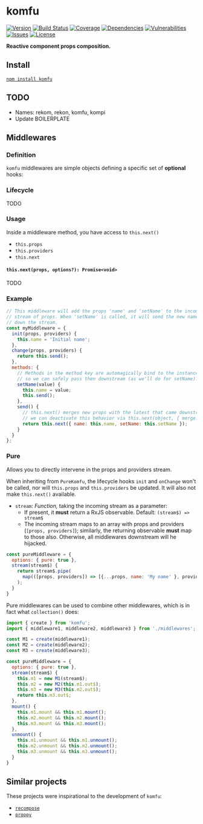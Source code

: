 # komfu

[![Version](https://img.shields.io/github/package-json/v/rafamel/komfu.svg)](https://github.com/rafamel/komfu)
[![Build Status](https://travis-ci.org/rafamel/komfu.svg)](https://travis-ci.org/rafamel/komfu)
[![Coverage](https://img.shields.io/coveralls/rafamel/komfu.svg)](https://coveralls.io/github/rafamel/komfu)
[![Dependencies](https://david-dm.org/rafamel/komfu/status.svg)](https://david-dm.org/rafamel/komfu)
[![Vulnerabilities](https://snyk.io/test/npm/komfu/badge.svg)](https://snyk.io/test/npm/komfu)
[![Issues](https://img.shields.io/github/issues/rafamel/komfu.svg)](https://github.com/rafamel/komfu/issues)
[![License](https://img.shields.io/github/license/rafamel/komfu.svg)](https://github.com/rafamel/komfu/blob/master/LICENSE)

<!-- markdownlint-disable MD036 -->
**Reactive component props composition.**
<!-- markdownlint-enable MD036 -->

## Install

[`npm install komfu`](https://www.npmjs.com/package/komfu)

## TODO

* Names: rekom, rekon, komfu, kompi
* Update BOILERPLATE

## Middlewares

### Definition

`komfu` middlewares are simple objects defining a specific set of **optional** hooks:

### Lifecycle

TODO

### Usage

Inside a middleware method, you have access to `this.next()`

* `this.props`
* `this.providers`
* `this.next`

#### `this.next(props, options?): Promise<void>`

TODO

### Example

```javascript
// This middleware will add the props 'name' and 'setName' to the incoming
// stream of props. When 'setName' is called, it will send the new name
// down the stream.
const myMiddleware = {
  init(props, providers) {
    this.name = 'Initial name';
  },
  change(props, providers) {
    return this.send();
  },
  methods: {
    // Methods in the method key are automagically bind to the instance,
    // so we can safely pass then downstream (as we'll do for setName).
    setName(value) {
      this.name = value;
      this.send();
    },
    send() {
      // this.next() merges new props with the latest that came downstream,
      // we can deactivate this behavior via this.next(object, { merge: false })
      return this.next({ name: this.name, setName: this.setName });
    }
  }
};
```

### Pure

Allows you to directly intervene in the props and providers stream.

When inheriting from `PureKomfu`, the lifecycle hooks `init` and `onChange` won't be called, nor will `this.props` and `this.providers` be updated. It will also not make `this.next()` available.

* `stream`: *Function,* taking the incoming stream as a parameter:
  * If present, it **must** return a RxJS observable. Default: `(stream$) => stream$`
  * The incoming stream maps to an array with props and providers (`[props, providers]`); similarly, the returning observable **must** map to those also. Otherwise, all middlewares downstream will he hijacked.

```javascript
const pureMiddleware = {
  options: { pure: true },
  stream(stream$) {
    return stream$.pipe(
      map(([props, providers]) => [{...props, name: 'My name' }, providers])
    );
  }
}
```

Pure middlewares can be used to combine other middlewares, which is in fact what `collection()` does:

```javascript
import { create } from 'komfu';
import { middleware1, middleware2, middleware3 } from './middlewares';

const M1 = create(middleware1);
const M2 = create(middleware2);
const M3 = create(middleware3);

const pureMiddleware = {
  options: { pure: true },
  stream(stream$) {
    this.m1 = new M1(stream$);
    this.m2 = new M2(this.m1.out$);
    this.m3 = new M3(this.m2.out$);
    return this.m3.out$;
  },
  mount() {
    this.m1.mount && this.m1.mount();
    this.m2.mount && this.m2.mount();
    this.m3.mount && this.m3.mount();
  },
  unmount() {
    this.m1.unmount && this.m1.unmount();
    this.m2.unmount && this.m2.unmount();
    this.m3.unmount && this.m3.unmount();
  }
}
```

## Similar projects

These projects were inspirational to the development of `komfu`:

* [`recompose`](https://github.com/acdlite/recompose)
* [`proppy`](https://github.com/fahad19/proppy)
